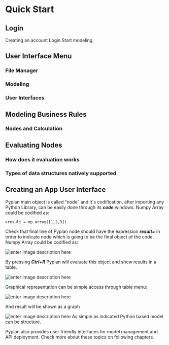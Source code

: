 # **Quick Start**

## Login
Creating an account
Login
Start modeling
## User Interface Menu
### File Manager
### Modeling
### User Interfaces

## Modeling Business Rules
### Nodes and Calculation

## Evaluating Nodes
### How does it evaluation works
### Types of data structures natively supported

## Creating an App User Interface


Pyplan main object is called “node” and it´s codification, after importing any Python Library, can be easily done through its **_code_** windows.
Numpy Array could be codified as:

    >result = np.array([1,2,3])

Check that final line of Pyplan node should have the expression **_result=_** in order to indicate node which is going to be the final object of the code.
Numpy Array could be codified as:

![enter image description here](http://img.pyplan.org/Home_code_view.png)

By pressing **_Ctrl+R_** Pyplan will evaluate this object and show results in a table.

![enter image description here](http://img.pyplan.org/Home_result_view)

Graphical representation can be simple access through table menu:

![enter image description here](http://img.pyplan.org/Home_show_graph)

And result will be shown as a graph

![enter image description here](http://img.pyplan.org/Home_graph_view)
As simple as indicated Python based model can be structure.

Pyplan also provides user friendly interfaces for model management and API deployment. Check more about these topics on following chapters.

<!--stackedit_data:
eyJoaXN0b3J5IjpbMTU1MzIwNDU2NSw0NTEyNzI3MjQsLTgxMj
cwNTA1MSwtMjUzNDc0NDg4LC0xMDY2MTk3OTMxLC0xMTExMjg0
NzUyLDgzNzExODM4NCw5NDkzODkxODldfQ==
-->